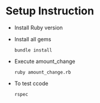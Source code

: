 # Setup Instruction 

* Install Ruby version

* Install all gems
    ```
    bundle install
    ```

* Execute amount_change 
   ```
   ruby amount_change.rb
   ```

*  To test ccode
   ```
   rspec
   ```
